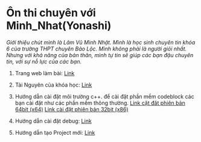 
# Ôn thi chuyên với Minh_Nhat(Yonashi)
*Giới thiệu chút mình là Lâm Vũ Minh Nhật. Mình là học sinh chuyên tin khóa 6 của trường THPT chuyên Bảo Lộc. Mình không phải là người giỏi nhất. Nhưng với khả năng của bản thân, mình tự tin sẽ giúp các bạn đậu chuyên tin, với sự nỗ lực của các bạn.*

 1. Trang web làm bài: [Link](http://www.tinhoc11.ago.vn/)
 2. Tài Nguyên của khóa học: [Link](https://drive.google.com/drive/u/0/folders/0AL2kSYTa0LiiUk9PVA)
 3. Hướng dẫn cài đặt môi trường c++.
 để cài đặt phần mềm codeblock các bạn cài đặt như các phần mềm thông thường.
 [Link cặt đăt phiên bản 64bit (x64)](https://sourceforge.net/projects/codeblocks/files/Binaries/20.03/Windows/codeblocks-20.03mingw-setup.exe/download)
 [Link cài đặt phiên bản 32bit (x86)](https://sourceforge.net/projects/codeblocks/files/Binaries/20.03/Windows/32bit/codeblocks-20.03mingw-32bit-setup.exe/download)
 
 4. Hướng dẫn cài đặt debug: [Link](yonashi.me/image/debugCodeblock.mht)
 5. Hướng dẫn tạo Project mới: [Link](image/Create_Project.mht)
